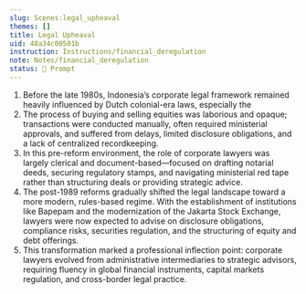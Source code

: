 ```yaml
---
slug: Scenes:legal_upheaval
themes: []
title: Legal Upheaval
uid: 48a34c00501b
instruction: Instructions/financial_deregulation
note: Notes/financial_deregulation
status: 💬 Prompt
---
```

1. Before the late 1980s, Indonesia’s corporate legal framework remained heavily influenced by Dutch colonial-era laws, especially the
2. The process of buying and selling equities was laborious and opaque; transactions were conducted manually, often required ministerial approvals, and suffered from delays, limited disclosure obligations, and a lack of centralized recordkeeping.
3. In this pre-reform environment, the role of corporate lawyers was largely clerical and document-based—focused on drafting notarial deeds, securing regulatory stamps, and navigating ministerial red tape rather than structuring deals or providing strategic advice.
4. The post-1989 reforms gradually shifted the legal landscape toward a more modern, rules-based regime. With the establishment of institutions like Bapepam and the modernization of the Jakarta Stock Exchange, lawyers were now expected to advise on disclosure obligations, compliance risks, securities regulation, and the structuring of equity and debt offerings.
5. This transformation marked a professional inflection point: corporate lawyers evolved from administrative intermediaries to strategic advisors, requiring fluency in global financial instruments, capital markets regulation, and cross-border legal practice.
